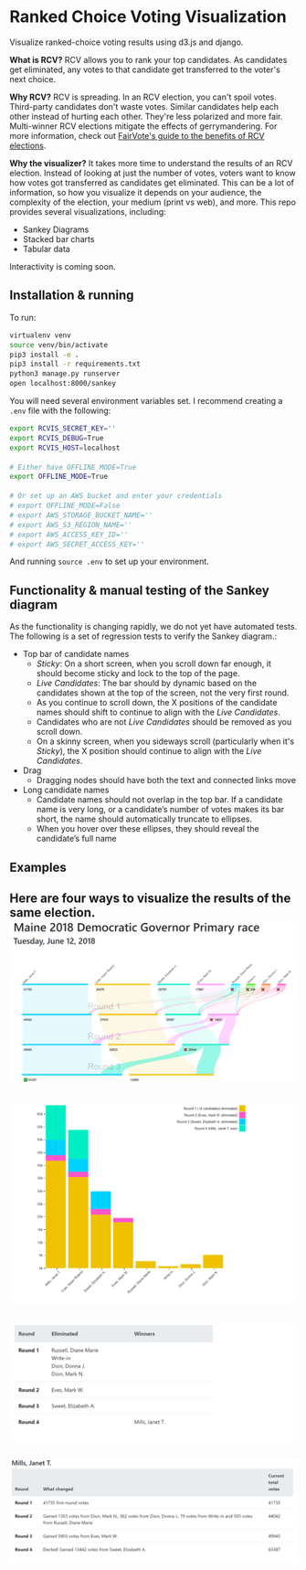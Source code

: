 # Ranked Choice Voting Visualization
Visualize ranked-choice voting results using d3.js and django.

**What is RCV?** RCV allows you to rank your top candidates. As candidates get eliminated, any votes to that candidate get transferred to the voter's next choice.

**Why RCV?** RCV is spreading. In an RCV election, you can't spoil votes. Third-party candidates don't waste votes. Similar candidates help each other instead of hurting each other. They're less polarized and more fair. Multi-winner RCV elections mitigate the effects of gerrymandering. For more information, check out [FairVote's guide to the benefits of RCV elections](https://www.fairvote.org/rcv#rcvbenefits).

**Why the visualizer?** It takes more time to understand the results of an RCV election. Instead of looking at just the number of votes, voters want to know how votes got transferred as candidates get eliminated. This can be a lot of information, so how you visualize it depends on your audience, the complexity of the election, your medium (print vs web), and more. This repo provides several visualizations, including:
- Sankey Diagrams
- Stacked bar charts
- Tabular data

Interactivity is coming soon.

## Installation & running
To run:
```bash
virtualenv venv
source venv/bin/activate
pip3 install -e .
pip3 install -r requirements.txt
python3 manage.py runserver
open localhost:8000/sankey
```

You will need several environment variables set. I recommend creating a `.env` file with the following:
```bash
export RCVIS_SECRET_KEY=''
export RCVIS_DEBUG=True
export RCVIS_HOST=localhost

# Either have OFFLINE_MODE=True
export OFFLINE_MODE=True

# Or set up an AWS bucket and enter your credentials
# export OFFLINE_MODE=False
# export AWS_STORAGE_BUCKET_NAME=''
# export AWS_S3_REGION_NAME=''
# export AWS_ACCESS_KEY_ID=''
# export AWS_SECRET_ACCESS_KEY=''
```

And running `source .env` to set up your environment.

## Functionality & manual testing of the Sankey diagram
As the functionality is changing rapidly, we do not yet have automated tests. The following is a set of regression tests to verify the Sankey diagram.:

- Top bar of candidate names
    - *Sticky*: On a short screen, when you scroll down far enough, it should become sticky and lock to the top of the page.
    - *Live Candidates*: The bar should by dynamic based on the candidates shown at the top of the screen, not the very first round.
    - As you continue to scroll down, the X positions of the candidate names should shift to continue to align with the _Live Candidates_.
    - Candidates who are not _Live Candidates_ should be removed as you scroll down.
    - On a skinny screen, when you sideways scroll (particularly when it's _Sticky_), the X position should continue to align with the _Live Candidates_.
- Drag
    - Dragging nodes should have both the text and connected links move
- Long candidate names
    - Candidate names should not overlap in the top bar. If a candidate name is very long, or a candidate’s number of votes makes its bar short, the name should automatically truncate to ellipses.
    - When you hover over these ellipses, they should reveal the candidate’s full name

## Examples
Here are four ways to visualize the results of the same election.
![Sankey](screenshots/sankey.png "Sankey")
---
![Barchart](screenshots/barchart.png "Barchart")
---
![Candidate Summary](screenshots/candidatesummary.png "Candidate Summary")
---
![Round-by-Round](screenshots/roundbyround.png "Round-by-Round")
